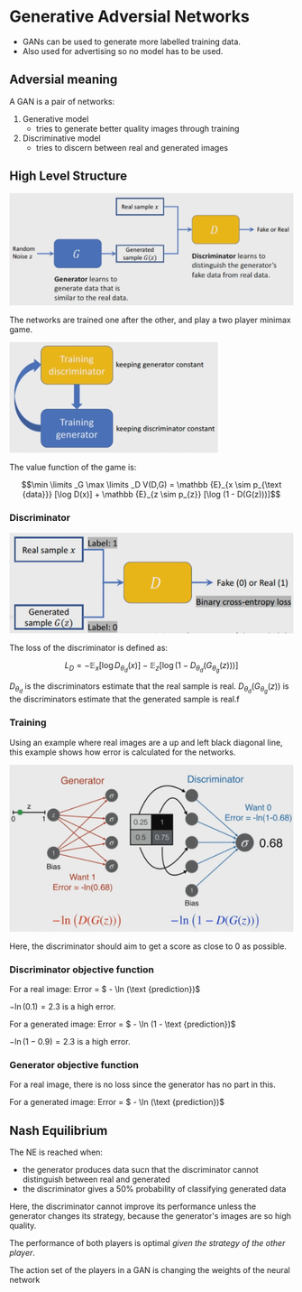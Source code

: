 # Generative Adversial Networks

- GANs can be used to generate more labelled training data. 
- Also used for advertising so no model has to be used.

## Adversial meaning

A GAN is a pair of networks:
1. Generative model
    - tries to generate better quality images through training
2. Discriminative model 
    - tries to discern between real and generated images 

## High Level Structure

![](assets/2024-10-23-14-46-04.png)

The networks are trained one after the other, and play a two player minimax game.

![](assets/2024-10-23-14-47-36.png)

The value function of the game is:

$$\min \limits _G \max \limits _D V(D,G) = \mathbb {E}_{x \sim p_{\text {data}}} [\log D(x)] + \mathbb {E}_{z \sim p_{z}} [\log (1 - D(G(z)))]$$

### Discriminator 

![](assets/2024-10-23-14-52-46.png)

The loss of the discriminator is defined as:

$$L_D = -\mathbb {E}_x [\log D_{\theta_d}(x)] - \mathbb {E}_z [\log (1 - D_{\theta_d}(G_{\theta_g}(z)))]$$

$D_{\theta_d}$ is the discriminators estimate that the real sample is real.
$D_{\theta_d}(G_{\theta_g}(z))$ is the discriminators estimate that the generated sample is real.f


### Training 

Using an example where real images are a up and left black diagonal line, this example shows how error is calculated for the networks.

![](assets/2024-10-23-15-05-36.png)

Here, the discriminator should aim to get a score as close to 0 as possible.

### Discriminator objective function

For a real image:
Error = $ - \ln (\text {prediction})$

$-\ln(0.1) = 2.3$ is a high error.

For a generated image:
Error = $ - \ln (1 - \text {prediction})$

$-\ln(1 - 0.9) = 2.3$ is a high error.

### Generator objective function

For a real image, there is no loss since the generator has no part in this. 

For a generated image:
Error = $ - \ln (\text {prediction})$

## Nash Equilibrium

The NE is reached when:
- the generator produces data sucn that the discriminator cannot distinguish between real and generated
- the discriminator gives a 50% probability of classifying  generated data

Here, the discriminator cannot improve its performance unless the generator changes its strategy, because the generator's images are so high quality. 

The performance of both players is optimal *given the strategy of the other player*. 

The action set of the players in a GAN is changing the weights of the neural network